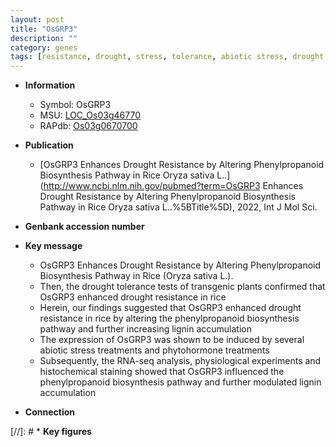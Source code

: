 ```yaml
---
layout: post
title: "OsGRP3"
description: ""
category: genes
tags: [resistance, drought, stress, tolerance, abiotic stress, drought tolerance, biotic stress, lignin, phytohormone, drought resistance]
---
```


* **Information**  
    + Symbol: OsGRP3  
    + MSU: [LOC_Os03g46770](http://rice.uga.edu/cgi-bin/ORF_infopage.cgi?orf=LOC_Os03g46770)  
    + RAPdb: [Os03g0670700](https://rapdb.dna.affrc.go.jp/locus/?name=Os03g0670700)  

* **Publication**  
    + [OsGRP3 Enhances Drought Resistance by Altering Phenylpropanoid Biosynthesis Pathway in Rice Oryza sativa L..](http://www.ncbi.nlm.nih.gov/pubmed?term=OsGRP3 Enhances Drought Resistance by Altering Phenylpropanoid Biosynthesis Pathway in Rice Oryza sativa L..%5BTitle%5D), 2022, Int J Mol Sci.

* **Genbank accession number**  

* **Key message**  
    + OsGRP3 Enhances Drought Resistance by Altering Phenylpropanoid Biosynthesis Pathway in Rice (Oryza sativa L.).
    + Then, the drought tolerance tests of transgenic plants confirmed that OsGRP3 enhanced drought resistance in rice
    + Herein, our findings suggested that OsGRP3 enhanced drought resistance in rice by altering the phenylpropanoid biosynthesis pathway and further increasing lignin accumulation
    + The expression of OsGRP3 was shown to be induced by several abiotic stress treatments and phytohormone treatments
    + Subsequently, the RNA-seq analysis, physiological experiments and histochemical staining showed that OsGRP3 influenced the phenylpropanoid biosynthesis pathway and further modulated lignin accumulation

* **Connection**  

[//]: # * **Key figures**  


